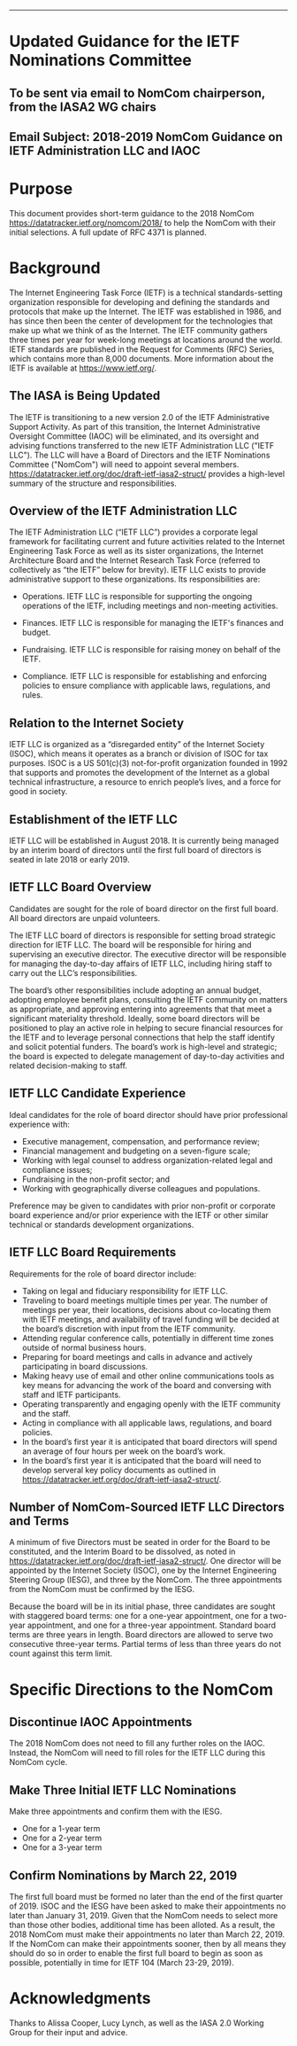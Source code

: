 ---
# Updated Guidance for the IETF Nominations Committee 

## To be sent via email to NomCom chairperson, from the IASA2 WG chairs

## Email Subject: 2018-2019 NomCom Guidance on IETF Administration LLC and IAOC

# Purpose
This document provides short-term guidance to the 2018 NomCom <https://datatracker.ietf.org/nomcom/2018/> to help the NomCom with their initial selections. A full update of RFC 4371 is planned.

# Background
The Internet Engineering Task Force (IETF) is a technical standards-setting organization responsible for developing and defining the standards and protocols that make up the Internet. The IETF was established in 1986, and has since then been the center of development for the technologies that make up what we think of as the Internet. The IETF community gathers three times per year for week-long meetings at locations around the world. IETF standards are published in the Request for Comments (RFC) Series, which contains more than 8,000 documents. More information about the IETF is available at <https://www.ietf.org/>.

## The IASA is Being Updated
The IETF is transitioning to a new version 2.0 of the IETF Administrative Support Activity. As part of this transition, the Internet Administrative Oversight Committee (IAOC) will be eliminated, and its oversight and advising functions transferred to the new IETF Administration LLC ("IETF LLC"). The LLC will have a Board of Directors and the IETF Nominations Committee ("NomCom") will need to appoint several members. 
<https://datatracker.ietf.org/doc/draft-ietf-iasa2-struct/> provides a high-level summary of the structure and responsibilities. 

## Overview of the IETF Administration LLC
The IETF Administration LLC (“IETF LLC”) provides a corporate legal framework for facilitating current and future activities related to the Internet Engineering Task Force as well as its sister organizations, the Internet Architecture Board and the Internet Research Task Force (referred to collectively as “the IETF” below for brevity). IETF LLC exists to provide administrative support to these organizations. Its responsibilities are:

* Operations.  IETF LLC is responsible for supporting the ongoing operations of the IETF, including meetings and non-meeting activities.

* Finances.  IETF LLC is responsible for managing the IETF's finances and budget.

* Fundraising.  IETF LLC is responsible for raising money on behalf of the IETF.

* Compliance.  IETF LLC is responsible for establishing and enforcing policies to ensure compliance with applicable laws, regulations, and rules.

## Relation to the Internet Society
IETF LLC is organized as a “disregarded entity” of the Internet Society (ISOC), which means it operates as a branch or division of ISOC for tax purposes. ISOC is a US 501(c)(3) not-for-profit organization founded in 1992 that supports and promotes the development of the Internet as a global technical infrastructure, a resource to enrich people’s lives, and a force for good in society.

## Establishment of the IETF LLC
IETF LLC will be established in August 2018. It is currently being managed by an interim board of directors until the first full board of directors is seated in late 2018 or early 2019. 

## IETF LLC Board Overview
Candidates are sought for the role of board director on the first full board. All board directors are unpaid volunteers.

The IETF LLC board of directors is responsible for setting broad strategic direction for IETF LLC. The board will be responsible for hiring and supervising an executive director. The executive director will be responsible for managing the day-to-day affairs of IETF LLC, including hiring staff to carry out the LLC’s responsibilities.

The board’s other responsibilities include adopting an annual budget, adopting employee benefit plans, consulting the IETF community on matters as appropriate, and approving entering into agreements that that meet a significant materiality threshold. Ideally, some board directors will be positioned to play an active role in helping to secure financial resources for the IETF and to leverage personal connections that help the staff identify and solicit potential funders. The board’s work is high-level and strategic; the board is expected to delegate management of day-to-day activities and related decision-making to staff.

## IETF LLC Candidate Experience
Ideal candidates for the role of board director should have prior professional experience with:

* Executive management, compensation, and performance review;
* Financial management and budgeting on a seven-figure scale;
* Working with legal counsel to address organization-related legal and compliance issues;
* Fundraising in the non-profit sector; and
* Working with geographically diverse colleagues and populations.

Preference may be given to candidates with prior non-profit or corporate board experience and/or prior experience with the IETF or other similar technical or standards development organizations.

## IETF LLC Board Requirements
Requirements for the role of board director include:

* Taking on legal and fiduciary responsibility for IETF LLC.
* Traveling to board meetings multiple times per year. The number of meetings per year, their locations, decisions about co-locating them with IETF meetings, and availability of travel funding will be decided at the board’s discretion with input from the IETF community.
* Attending regular conference calls, potentially in different time zones outside of normal business hours.
* Preparing for board meetings and calls in advance and actively participating in board discussions.
* Making heavy use of email and other online communications tools as key means for advancing the work of the board and conversing with staff and IETF participants.
* Operating transparently and engaging openly with the IETF community and the staff.
* Acting in compliance with all applicable laws, regulations, and board policies. 
* In the board’s first year it is anticipated that board directors will spend an average of four hours per week on the board’s work.
* In the board’s first year it is anticipated that the board will need to develop serveral key policy documents as outlined in <https://datatracker.ietf.org/doc/draft-ietf-iasa2-struct/>. 

## Number of NomCom-Sourced IETF LLC Directors and Terms
A minimum of five Directors must be seated in order for the Board to be constituted, and the Interim Board to be dissolved, as noted in <https://datatracker.ietf.org/doc/draft-ietf-iasa2-struct/>. One director will be appointed by the Internet Society (ISOC), one by the Internet Engineering Steering Group (IESG), and three by the NomCom. The three appointments from the NomCom must be confirmed by the IESG.

Because the board will be in its initial phase, three candidates are sought with staggered board terms: one for a one-year appointment, one for a two-year appointment, and one for a three-year appointment. Standard board terms are three years in length. Board directors are allowed to serve two consecutive three-year terms. Partial terms of less than three years do not count against this term limit. 

# Specific Directions to the NomCom

## Discontinue IAOC Appointments
The 2018 NomCom does not need to fill any further roles on the IAOC. Instead, the NomCom will need to fill roles for the IETF LLC during this NomCom cycle.

## Make Three Initial IETF LLC Nominations
Make three appointments and confirm them with the IESG.

* One for a 1-year term
* One for a 2-year term
* One for a 3-year term

## Confirm Nominations by March 22, 2019
The first full board must be formed no later than the end of the first quarter of 2019. ISOC and the IESG have been asked to make their appointments no later than January 31, 2019. Given that the NomCom needs to select more than those other bodies, additional time has been alloted. As a result, the 2018 NomCom must make their appointments no later than March 22, 2019. If the NomCom can make their appointments sooner, then by all means they should do so in order to enable the first full board to begin as soon as possible, potentially in time for IETF 104 (March 23-29, 2019).

# Acknowledgments
Thanks to Alissa Cooper, Lucy Lynch, as well as the IASA 2.0 Working Group for their input and advice.

